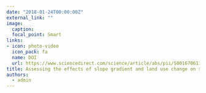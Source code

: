 ```yaml
---
date: "2018-01-24T00:00:00Z"
external_link: ""
image:
  caption: 
  focal_point: Smart
links:
- icon: photo-video
  icon_pack: fa
  name: DOI
  url: https://www.sciencedirect.com/science/article/abs/pii/S0016706117314003
title: Assessing the effects of slope gradient and land use change on soil quality degradation through digital mapping of soil quality indices and soil loss rate
authors: 
  - admin
---
```


